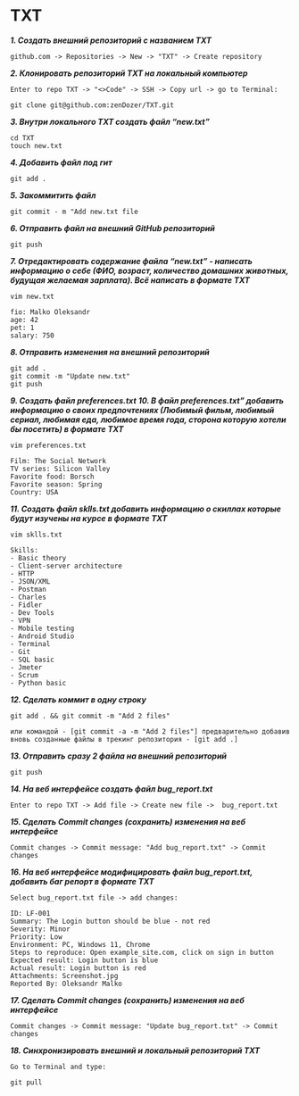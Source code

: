 # TXT

***1. Создать внешний репозиторий c названием TXT***

```
github.com -> Repositories -> New -> "TXT" -> Create repository
```

***2. Клонировать репозиторий TXT на локальный компьютер***

```
Enter to repo TXT -> "<>Code" -> SSH -> Copy url -> go to Terminal:

git clone git@github.com:zenDozer/TXT.git
```

***3. Внутри локального TXT создать файл “new.txt”***

```
cd TXT
touch new.txt
```

***4. Добавить файл под гит***

```
git add .
```

***5. Закоммитить файл***

```
git commit - m "Add new.txt file
```

***6. Отправить файл на внешний GitHub репозиторий***

```
git push
```

***7. Отредактировать содержание файла “new.txt” - написать информацию о себе (ФИО, возраст, количество домашних животных, будущая желаемая зарплата). Всё написать в формате TXT***

```
vim new.txt

fio: Malko Oleksandr
age: 42
pet: 1
salary: 750
```

***8. Отправить изменения на внешний репозиторий***

```
git add .
git commit -m "Update new.txt"
git push
```

***9. Создать файл preferences.txt***
***10. В файл preferences.txt” добавить информацию о своих предпочтениях (Любимый фильм, любимый сериал, любимая еда, любимое время года, сторона которую хотели бы посетить) в формате TXT***

```
vim preferences.txt

Film: The Social Network
TV series: Silicon Valley
Favorite food: Borsch
Favorite season: Spring
Country: USA
```

***11. Создать файл sklls.txt добавить информацию о скиллах которые будут изучены на курсе в формате TXT***

```
vim sklls.txt

Skills:
- Basic theory
- Client-server architecture
- HTTP
- JSON/XML
- Postman
- Charles
- Fidler
- Dev Tools
- VPN
- Mobile testing
- Android Studio
- Terminal
- Git
- SQL basic
- Jmeter
- Scrum
- Python basic
```

***12. Сделать коммит в одну строку***

```
git add . && git commit -m "Add 2 files"

или командой - [git commit -a -m "Add 2 files"] предварительно добавив вновь созданные файлы в трекинг репозитория - [git add .]
```

***13. Отправить сразу 2 файла на внешний репозиторий***

```
git push
```

***14. На веб интерфейсе создать файл bug_report.txt***

```
Enter to repo TXT -> Add file -> Create new file ->  bug_report.txt
```

***15. Сделать Commit changes (сохранить) изменения на веб интерфейсе***

```
Commit changes -> Commit message: "Add bug_report.txt" -> Commit changes
```

***16. На веб интерфейсе модифицировать файл bug_report.txt, добавить баг репорт в формате TXT***

```
Select bug_report.txt file -> add changes:

ID: LF-001
Summary: The Login button should be blue - not red
Severity: Minor
Priority: Low
Environment: PC, Windows 11, Chrome
Steps to reproduce: Open example_site.com, click on sign in button
Expected result: Login button is blue
Actual result: Login button is red
Attachments: Screenshot.jpg
Reported By: Oleksandr Malko
```

***17. Сделать Commit changes (сохранить) изменения на веб интерфейсе***

```
Commit changes -> Commit message: "Update bug_report.txt" -> Commit changes
```

***18. Синхронизировать внешний и локальный репозиторий TXT***

```
Go to Terminal and type:

git pull
```